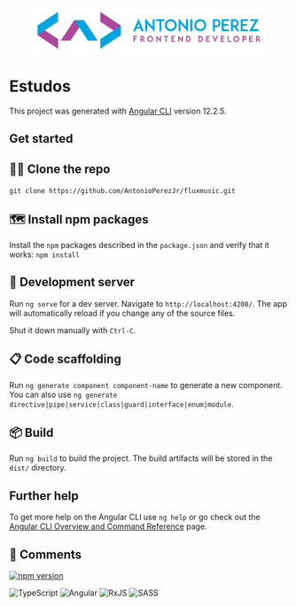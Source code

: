 <p align="center">
  <img 
    width="422"
    height="84"
    src="/src/assets/img/logo.png"
  >
</p>
<!-- ![Alt text](/src/assets/img/logo.png) -->

# Estudos

This project was generated with [Angular CLI](https://github.com/angular/angular-cli) version 12.2.5.

## Get started

## 👯‍♀️ Clone the repo

`git clone https://github.com/AntonioPerezJr/fluxmusic.git`

## 🗺️ Install npm packages

Install the `npm` packages described in the `package.json` and verify that it works: `npm install`

## 🚀 Development server

Run `ng serve` for a dev server. Navigate to `http://localhost:4200/`. The app will automatically reload if you change any of the source files.

Shut it down manually with `Ctrl-C`.

## 📋 Code scaffolding

Run `ng generate component component-name` to generate a new component. You can also use `ng generate directive|pipe|service|class|guard|interface|enum|module`.

## 📦 Build

Run `ng build` to build the project. The build artifacts will be stored in the `dist/` directory.

## Further help

To get more help on the Angular CLI use `ng help` or go check out the [Angular CLI Overview and Command Reference](https://angular.io/cli) page.

## 📌 Comments

[![npm version](https://badge.fury.io/js/@angular%2Fcore.svg)](https://badge.fury.io/js/@angular%2Fcore)

![TypeScript](https://img.shields.io/badge/typescript-%23007ACC.svg?style=for-the-badge&logo=typescript&logoColor=white)
![Angular](https://img.shields.io/badge/angular-%23DD0031.svg?style=for-the-badge&logo=angular&logoColor=white)
![RxJS](https://img.shields.io/badge/rxjs-%23B7178C.svg?style=for-the-badge&logo=reactivex&logoColor=white)
![SASS](https://img.shields.io/badge/SASS-hotpink.svg?style=for-the-badge&logo=SASS&logoColor=white)

<!-- ![Adobe Illustrator](https://img.shields.io/badge/adobeillustrator-%23FF9A00.svg?style=for-the-badge&logo=adobeillustrator&logoColor=white) -->
<!-- ![Bootstrap](https://img.shields.io/badge/bootstrap-%23563D7C.svg?style=for-the-badge&logo=bootstrap&logoColor=white) -->

